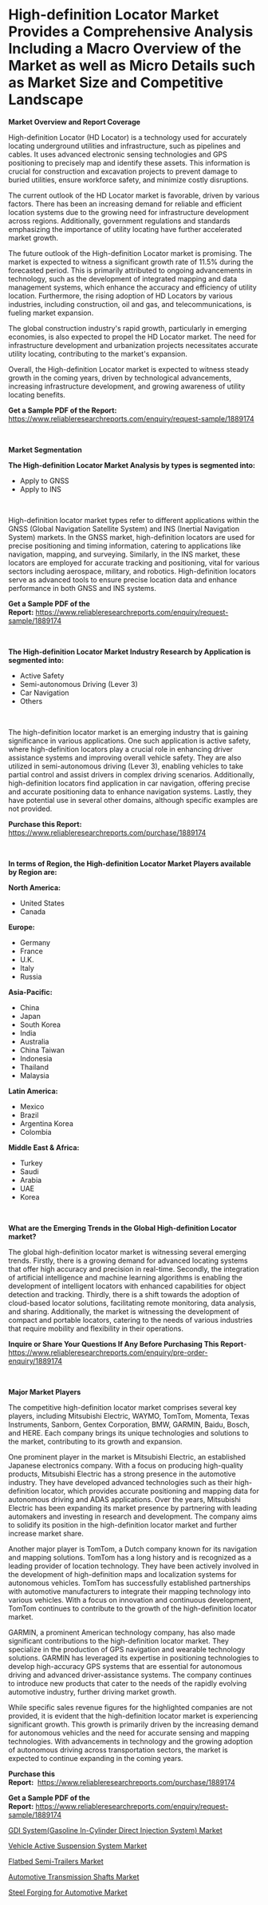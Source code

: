 <p><h1>High-definition Locator Market Provides a Comprehensive Analysis Including a Macro Overview of the Market as well as Micro Details such as Market Size and Competitive Landscape</h1></p><p><strong>Market Overview and Report Coverage</strong></p>
<p><p>High-definition Locator (HD Locator) is a technology used for accurately locating underground utilities and infrastructure, such as pipelines and cables. It uses advanced electronic sensing technologies and GPS positioning to precisely map and identify these assets. This information is crucial for construction and excavation projects to prevent damage to buried utilities, ensure workforce safety, and minimize costly disruptions.</p><p>The current outlook of the HD Locator market is favorable, driven by various factors. There has been an increasing demand for reliable and efficient location systems due to the growing need for infrastructure development across regions. Additionally, government regulations and standards emphasizing the importance of utility locating have further accelerated market growth.</p><p>The future outlook of the High-definition Locator market is promising. The market is expected to witness a significant growth rate of 11.5% during the forecasted period. This is primarily attributed to ongoing advancements in technology, such as the development of integrated mapping and data management systems, which enhance the accuracy and efficiency of utility location. Furthermore, the rising adoption of HD Locators by various industries, including construction, oil and gas, and telecommunications, is fueling market expansion.</p><p>The global construction industry's rapid growth, particularly in emerging economies, is also expected to propel the HD Locator market. The need for infrastructure development and urbanization projects necessitates accurate utility locating, contributing to the market's expansion.</p><p>Overall, the High-definition Locator market is expected to witness steady growth in the coming years, driven by technological advancements, increasing infrastructure development, and growing awareness of utility locating benefits.</p></p>
<p><strong>Get a Sample PDF of the Report:</strong> <a href="https://www.reliableresearchreports.com/enquiry/request-sample/1889174">https://www.reliableresearchreports.com/enquiry/request-sample/1889174</a></p>
<p>&nbsp;</p>
<p><strong>Market Segmentation</strong></p>
<p><strong>The High-definition Locator Market Analysis by types is segmented into:</strong></p>
<p><ul><li>Apply to GNSS</li><li>Apply to INS</li></ul></p>
<p>&nbsp;</p>
<p><p>High-definition locator market types refer to different applications within the GNSS (Global Navigation Satellite System) and INS (Inertial Navigation System) markets. In the GNSS market, high-definition locators are used for precise positioning and timing information, catering to applications like navigation, mapping, and surveying. Similarly, in the INS market, these locators are employed for accurate tracking and positioning, vital for various sectors including aerospace, military, and robotics. High-definition locators serve as advanced tools to ensure precise location data and enhance performance in both GNSS and INS systems.</p></p>
<p><strong>Get a Sample PDF of the Report:</strong>&nbsp;<a href="https://www.reliableresearchreports.com/enquiry/request-sample/1889174">https://www.reliableresearchreports.com/enquiry/request-sample/1889174</a></p>
<p>&nbsp;</p>
<p><strong>The High-definition Locator Market Industry Research by Application is segmented into:</strong></p>
<p><ul><li>Active Safety</li><li>Semi-autonomous Driving (Lever 3)</li><li>Car Navigation</li><li>Others</li></ul></p>
<p>&nbsp;</p>
<p><p>The high-definition locator market is an emerging industry that is gaining significance in various applications. One such application is active safety, where high-definition locators play a crucial role in enhancing driver assistance systems and improving overall vehicle safety. They are also utilized in semi-autonomous driving (Lever 3), enabling vehicles to take partial control and assist drivers in complex driving scenarios. Additionally, high-definition locators find application in car navigation, offering precise and accurate positioning data to enhance navigation systems. Lastly, they have potential use in several other domains, although specific examples are not provided.</p></p>
<p><strong>Purchase this Report:</strong>&nbsp; <a href="https://www.reliableresearchreports.com/purchase/1889174">https://www.reliableresearchreports.com/purchase/1889174</a></p>
<p>&nbsp;</p>
<p><strong>In terms of Region, the High-definition Locator Market Players available by Region are:</strong></p>
<p>
    <p> <strong> North America: </strong>
        <ul>
            <li>United States</li>
            <li>Canada</li>
        </ul>
        </p> 
    <p> <strong> Europe: </strong>
        <ul>
            <li>Germany</li>
            <li>France</li>
            <li>U.K.</li>
            <li>Italy</li>
            <li>Russia</li>
        </ul>
        </p> 
    <p> <strong> Asia-Pacific: </strong>
        <ul>
            <li>China</li>
            <li>Japan</li>
            <li>South Korea</li>
            <li>India</li>
            <li>Australia</li>
            <li>China Taiwan</li>
            <li>Indonesia</li>
            <li>Thailand</li>
            <li>Malaysia</li>
        </ul>
        </p> 
    <p> <strong> Latin America: </strong>
        <ul>
            <li>Mexico</li>
            <li>Brazil</li>
            <li>Argentina Korea</li>
            <li>Colombia</li>
        </ul>
        </p> 
    <p> <strong> Middle East & Africa: </strong>
        <ul>
            <li>Turkey</li>
            <li>Saudi</li>
            <li>Arabia</li>
            <li>UAE</li>
            <li>Korea</li>
        </ul>
    </p>
    </p>
<p>&nbsp;</p>
<p><strong>What are the Emerging Trends in the Global High-definition Locator market?</strong></p>
<p><p>The global high-definition locator market is witnessing several emerging trends. Firstly, there is a growing demand for advanced locating systems that offer high accuracy and precision in real-time. Secondly, the integration of artificial intelligence and machine learning algorithms is enabling the development of intelligent locators with enhanced capabilities for object detection and tracking. Thirdly, there is a shift towards the adoption of cloud-based locator solutions, facilitating remote monitoring, data analysis, and sharing. Additionally, the market is witnessing the development of compact and portable locators, catering to the needs of various industries that require mobility and flexibility in their operations.</p></p>
<p><strong>Inquire or Share Your Questions If Any Before Purchasing This Report</strong>- <a href="https://www.reliableresearchreports.com/enquiry/pre-order-enquiry/1889174">https://www.reliableresearchreports.com/enquiry/pre-order-enquiry/1889174</a></p>
<p>&nbsp;</p>
<p><strong>Major Market Players</strong></p>
<p><p>The competitive high-definition locator market comprises several key players, including Mitsubishi Electric, WAYMO, TomTom, Momenta, Texas Instruments, Sanborn, Gentex Corporation, BMW, GARMIN, Baidu, Bosch, and HERE. Each company brings its unique technologies and solutions to the market, contributing to its growth and expansion.</p><p>One prominent player in the market is Mitsubishi Electric, an established Japanese electronics company. With a focus on producing high-quality products, Mitsubishi Electric has a strong presence in the automotive industry. They have developed advanced technologies such as their high-definition locator, which provides accurate positioning and mapping data for autonomous driving and ADAS applications. Over the years, Mitsubishi Electric has been expanding its market presence by partnering with leading automakers and investing in research and development. The company aims to solidify its position in the high-definition locator market and further increase market share.</p><p>Another major player is TomTom, a Dutch company known for its navigation and mapping solutions. TomTom has a long history and is recognized as a leading provider of location technology. They have been actively involved in the development of high-definition maps and localization systems for autonomous vehicles. TomTom has successfully established partnerships with automotive manufacturers to integrate their mapping technology into various vehicles. With a focus on innovation and continuous development, TomTom continues to contribute to the growth of the high-definition locator market.</p><p>GARMIN, a prominent American technology company, has also made significant contributions to the high-definition locator market. They specialize in the production of GPS navigation and wearable technology solutions. GARMIN has leveraged its expertise in positioning technologies to develop high-accuracy GPS systems that are essential for autonomous driving and advanced driver-assistance systems. The company continues to introduce new products that cater to the needs of the rapidly evolving automotive industry, further driving market growth.</p><p>While specific sales revenue figures for the highlighted companies are not provided, it is evident that the high-definition locator market is experiencing significant growth. This growth is primarily driven by the increasing demand for autonomous vehicles and the need for accurate sensing and mapping technologies. With advancements in technology and the growing adoption of autonomous driving across transportation sectors, the market is expected to continue expanding in the coming years.</p></p>
<p><strong>Purchase this Report:</strong>&nbsp;&nbsp;<a href="https://www.reliableresearchreports.com/purchase/1889174">https://www.reliableresearchreports.com/purchase/1889174</a></p>
<p></p>
<p><strong>Get a Sample PDF of the Report:</strong>&nbsp;<a href="https://www.reliableresearchreports.com/enquiry/request-sample/1889174">https://www.reliableresearchreports.com/enquiry/request-sample/1889174</a></p>
<p><p><a href="https://medium.com/@jacesipes1996/gdi-system-gasoline-in-cylinder-direct-injection-system-market-comprehensive-assessment-by-type-4dc2d52776bc">GDI System(Gasoline In-Cylinder Direct Injection System) Market</a></p><p><a href="https://medium.com/@audieyost1952/decoding-vehicle-active-suspension-system-market-metrics-market-share-trends-and-growth-patterns-ccea193867d1">Vehicle Active Suspension System Market</a></p><p><a href="https://medium.com/@beaugrant15/flatbed-semi-trailers-market-insight-market-trends-growth-forecasted-from-2023-to-2030-1394bf8ab3ca">Flatbed Semi-Trailers Market</a></p><p><a href="https://medium.com/@tonikuhic/automotive-transmission-shafts-market-size-reveals-the-best-marketing-channels-in-global-industry-1b79eca7e891">Automotive Transmission Shafts Market</a></p><p><a href="https://medium.com/@henrykihn/steel-forging-for-automotive-market-size-and-market-trends-complete-industry-overview-2023-to-23d0a2f4f4a8">Steel Forging for Automotive Market</a></p></p>
